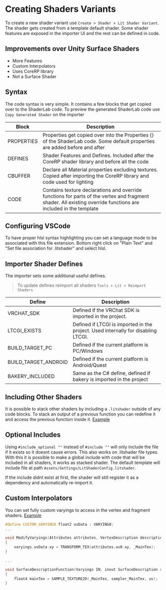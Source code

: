 # Creating Shaders Variants

To create a new shader variant use `Create > Shader > Lit Shader Variant`. The shader gets created from a template default shader. Some shader features are exposed in the importer UI and the rest can be defined in code.

## Improvements over Unity Surface Shaders

- More Features
- Custom Interpolators
- Uses CoreRP library
- Not a Surface Shader

## Syntax

The code syntax is very simple. It contains a few blocks that get copied over to the ShaderLab code.
To preview the generated ShaderLab code use `Copy Generated Shader` on the importer

| Block | Description |
| - | - |
|PROPERTIES| Properties get copied over into the Properties {} of the ShaderLab code. Some default properties are added before and after|
|DEFINES|Shader Features and Defines. Included after the CoreRP shader library and before all the code|
|CBUFFER| Declare all Material properties excluding textures. Copied after importing the CoreRP library and code used for lighting |
|CODE| Contains texture declarations and override functions for parts of the vertex and fragment shader. All existing override functions are included in the template|

## Configuring VSCode

To have proper hlsl syntax highlighting you can set a language mode to be associated with this file extension. Bottom right click on "Plain Text" and "Set file association for .litshader" and select hlsl.

## Importer Shader Defines

The importer sets some additional useful defines.

> To update defines reimport all shaders `Tools > Lit > Reimport Shaders`

| Define | Description |
| - | - |
|VRCHAT_SDK|Defined if the VRChat SDK is imported in the project.|
|LTCGI_EXISTS|Defined if LTCGI is imported in the project. Used internally for disabling LTCGI.|
BUILD_TARGET_PC | Defined if the current platform is PC/Windows
BUILD_TARGET_ANDROID | Defined if the current platform is Android/Quest
BAKERY_INCLUDED | Same as the C# define, defined if bakery is imported in the project

## Including Other Shaders

It is possible to stack other shaders by including a `.litshader` outside of any code blocks. To stack an output of a previous function you can redefine it and access the previous function inside it. [Example](/Shaders/Samples/Stacked.litshader)

## Optional Includes

Using `#include_optional ""` instead of `#include ""` will only include the file if it exists so it doesnt cause errors. This also works on .litshader file types. With this it is possible to make a global include with code that will be included in all shaders, it works as stacked shader. The default template will include file at path `Assets/Settings/LitShaderConfig.litshader`.

If the include didnt exist at first, the shader will still register it as a dependency and automatically re-import it.

## Custom Interpolators

You can set fully custom varyings to access in the vertex and fragment shaders.
[Example](/Shaders/Samples/ShaderData.litshader#10)

```cpp
#define CUSTOM_VARYING0 float2 uvData : VARYING0;
...

void ModifyVaryings(Attributes attributes, VertexDescription description, inout Varyings varyings)
{
    varyings.uvData.xy = TRANSFORM_TEX(attributes.uv0.xy, _MainTex);
}

...

void SurfaceDescriptionFunction(Varyings IN, inout SurfaceDescription surface)
{
    float4 mainTex = SAMPLE_TEXTURE2D(_MainTex, sampler_MainTex, uv);
}
```
